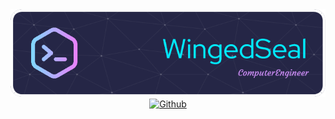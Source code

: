 <div align="center">
  <img src="./assets/github-header-image.png" alt="Header"/>
</div>
<div align="center">
  <a href="https://github.com/WingedSeal">
    <img src="https://img.shields.io/badge/Github-black?style=for-the-badge&logo=github" alt="Github"/>
  </a>
</div>
